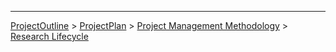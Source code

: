 
---


[ProjectOutline](ProjectOutline.md) > [ProjectPlan](ProjectPlan.md) > [Project Management Methodology](ProjectManagementMethodology.md) > [Research Lifecycle](PMMRnD.md)